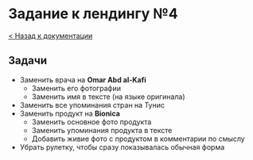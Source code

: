 # Задание к лендингу №4

[< Назад к документации](../docs.md)

## Задачи

- Заменить врача на **Omar Abd al-Kafi**
	- Заменить его фотографии
	- Заменить имя в тексте (на языке оригинала)
- Заменить все упоминания стран на Тунис
- Заменить продукт на **Bionica**
	- Заменить основное фото продукта
	- Заменить упоминания продукта в тексте
	- Добавить живие фото с продуктом в комментарии по смыслу
- Убрать рулетку, чтобы сразу показывалась обычная форма